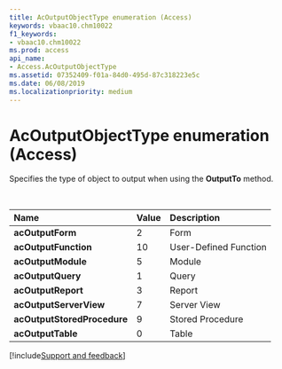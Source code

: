 ```yaml
---
title: AcOutputObjectType enumeration (Access)
keywords: vbaac10.chm10022
f1_keywords:
- vbaac10.chm10022
ms.prod: access
api_name:
- Access.AcOutputObjectType
ms.assetid: 07352409-f01a-84d0-495d-87c318223e5c
ms.date: 06/08/2019
ms.localizationpriority: medium
---
```



# AcOutputObjectType enumeration (Access)

Specifies the type of object to output when using the **OutputTo** method.

<br/>

|Name|Value|Description|
|:-----|:-----|:-----|
|**acOutputForm**|2|Form|
|**acOutputFunction**|10|User-Defined Function|
|**acOutputModule**|5|Module|
|**acOutputQuery**|1|Query|
|**acOutputReport**|3|Report|
|**acOutputServerView**|7|Server View|
|**acOutputStoredProcedure**|9|Stored Procedure|
|**acOutputTable**|0|Table|

[!include[Support and feedback](~/includes/feedback-boilerplate.md)]
